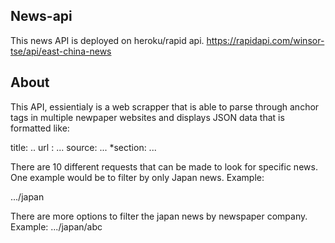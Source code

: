 ## News-api

This news API is deployed on heroku/rapid api. https://rapidapi.com/winsor-tse/api/east-china-news

## About
This API, essientialy is a web scrapper that is able to parse through anchor tags in multiple newpaper websites and displays JSON data that is formatted like:

title: ..
url : ...
source: ...
*section: ...

There are 10 different requests that can be made to look for specific news. One example would be to filter by only Japan news. Example:

.../japan

There are more options to filter the japan news by newspaper company. Example:
.../japan/abc
